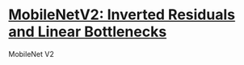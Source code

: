 # [MobileNetV2: Inverted Residuals and Linear Bottlenecks](https://arxiv.org/pdf/1801.04381.pdf)

MobileNet V2